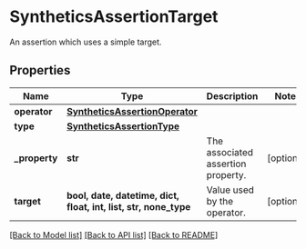 # SyntheticsAssertionTarget

An assertion which uses a simple target.

## Properties

| Name           | Type                                                              | Description                        | Notes      |
| -------------- | ----------------------------------------------------------------- | ---------------------------------- | ---------- |
| **operator**   | [**SyntheticsAssertionOperator**](SyntheticsAssertionOperator.md) |                                    |
| **type**       | [**SyntheticsAssertionType**](SyntheticsAssertionType.md)         |                                    |
| **\_property** | **str**                                                           | The associated assertion property. | [optional] |
| **target**     | **bool, date, datetime, dict, float, int, list, str, none_type**  | Value used by the operator.        | [optional] |

[[Back to Model list]](README.md#documentation-for-models) [[Back to API list]](README.md#documentation-for-api-endpoints) [[Back to README]](README.md)

